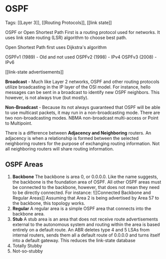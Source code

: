 # OSPF
Tags: [[Layer 3]], [[Routing Protocols]], [[link state]]

OSPF or Open Shortest Path First is a routing protocol used for networks. It uses link state routing (LSR) algorithm to choose best path. 

Open Shortest Path first uses Dijkstra's algorithm

OSPFv1 (1989) - Old and not used
OSPFv2 (1998) - IPv4
OSPFv3 (2008) - IPv6

[[link-state advertisements]]

**Broadcast** - Much like Layer 2 networks, OSPF and other routing protocols utilize broadcasting in the IP layer of the OSI model. For instance, hello messages can be sent in a broadcast to identify new OSPF neighbors. This however, is not always true (but mostly). 

**Non-Broadcast** - Because its not always guaranteed that OSPF will be able to use multicast packets, it may run in a non-broadcasting mode. There are two non-broadcasting modes. NBMA non-broadcast multi-access or Point to Multipoint.

There is a difference between **Adjacency and Neighboring** routers. An adjacency is when a relationship is formed between the selected neighboring routers for the purpose of exchanging routing information. Not all neighboring routers will share routing information.

## OSPF Areas
1. **Backbone**
	The backbone is area 0, or 0.0.0.0. Like the name suggests, the backbone is the foundation area of OSPF. All other OSPF areas must be connected to the backbone, however, that does not mean they need to be directly connected. For instance: 
	![[Connected Backbone and Regular Areas]]
	Assuming that Area 2 is being advertised by Area 57 to the backbone, this topology works. 
2. **Regular**
	A regular area is a simple OSPF area that connects into the backbone area.
3. **Stub**
	A stub area is an area that does not receive route advertisements external to the autonomous system and routing within the area is based entirely on a default route. An ABR deletes type 4 and 5 LSAs from internal routers, sends them all a default route of 0.0.0.0 and turns itself into a default gateway. This reduces the link-state database
1. Totally Stubby
2. Not-so-stubby
